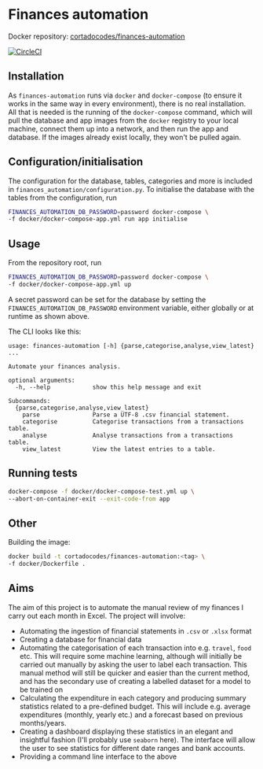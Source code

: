 # Finances automation

Docker repository: [cortadocodes/finances-automation](https://cloud.docker.com/repository/docker/cortadocodes/finances-automation)

[![CircleCI](https://circleci.com/gh/cortadocodes/finances-automation/tree/master.svg?style=svg)](https://circleci.com/gh/cortadocodes/finances-automation/tree/master)

## Installation
As `finances-automation` runs via `docker` and `docker-compose` (to ensure it works in the same way in every 
environment), there is no real installation. All that is needed is the running of the `docker-compose` command, which 
will pull the database and app images from the `docker` registry to your local machine, connect them up into a network, 
and then run the app and database. If the images already exist locally, they won't be pulled again.

## Configuration/initialisation
The configuration for the database, tables, categories and more is included in `finances_automation/configuration.py`.
To initialise the database with the tables from the configuration, run
```bash
FINANCES_AUTOMATION_DB_PASSWORD=password docker-compose \
-f docker/docker-compose-app.yml run app initialise
```

## Usage
From the repository root, run
```bash
FINANCES_AUTOMATION_DB_PASSWORD=password docker-compose \
-f docker/docker-compose-app.yml up
```
A secret password can be set for the database by setting the `FINANCES_AUTOMATION_DB_PASSWORD` environment variable, 
either globally or at runtime as shown above.

The CLI looks like this:
```
usage: finances-automation [-h] {parse,categorise,analyse,view_latest} ...

Automate your finances analysis.

optional arguments:
  -h, --help            show this help message and exit

Subcommands:
  {parse,categorise,analyse,view_latest}
    parse               Parse a UTF-8 .csv financial statement.
    categorise          Categorise transactions from a transactions table.
    analyse             Analyse transactions from a transactions table.
    view_latest         View the latest entries to a table.
```

## Running tests
```bash
docker-compose -f docker/docker-compose-test.yml up \
--abort-on-container-exit --exit-code-from app
```

## Other
Building the image:
```bash
docker build -t cortadocodes/finances-automation:<tag> \
-f docker/Dockerfile .
```

## Aims
The aim of this project is to automate the manual review of my finances I carry out each month in Excel. The 
project will involve:
* Automating the ingestion of financial statements in `.csv` or `.xlsx` format
* Creating a database for financial data
* Automating the categorisation of each transaction into e.g. `travel`, `food` etc. This will require some machine 
learning, although will initially be carried out manually by asking the user to label each transaction. This manual 
method will still be quicker and easier than the current method, and has the secondary use of creating a labelled 
dataset for a model to be trained on
* Calculating the expenditure in each category and producing summary statistics related to a pre-defined budget. This
 will include e.g. average expenditures (monthly, yearly etc.) and a forecast based on previous months/years.
* Creating a dashboard displaying these statistics in an elegant and insightful fashion (I'll probably use `seaborn` 
here). The interface will allow the user to see statistics for different date ranges and bank accounts.
* Providing a command line interface to the above
